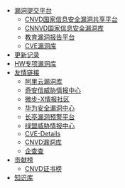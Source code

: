 * [<i class="fa fa-drupal" aria-hidden="true"></i> 漏洞提交平台]()
     * [CNVD国家信息安全漏洞共享平台](https://www.cnvd.org.cn/)
     * [CNNVD国家信息安全漏洞库](https://www.cnnvd.org.cn/home/childHome)
     * [教育漏洞报告平台](https://src.sjtu.edu.cn/)
     * [CVE漏洞库](https://cve.mitre.org/)
* [<i class="fa fa-refresh" aria-hidden="true"></i>  更新记录](/sjz)
* [<i class="fa fa-github-alt" aria-hidden="true"></i>HW专项漏洞库](/hw) 
* [<i class="fa fa-rocket" aria-hidden="true"></i> 友情链接]()
     * [阿里云漏洞库](https://avd.aliyun.com/)
     * [奇安信威胁情报中心](https://ti.qianxin.com/vulnerability/list)
     * [微步-X情报社区](https://x.threatbook.com/v5/vulIntelligence)
     * [华为安全漏洞中心](https://isecurity.huawei.com/sec/web/alerts.do)
     * [长亭漏洞预警平台](https://bbs.chaitin.cn/topics/node/24)
     * [绿盟威胁情报中心](https://nti.nsfocus.com/threatNotice)
     * [CVE-Details](https://www.cvedetails.com/)
     * [CNVD漏洞库](https://www.cnvd.org.cn/flaw/list)
     * [企查查](https://fogming-sec.github.io/lxmtools/qt/qcc.html)
* [<i class="fa fa-ravelry" aria-hidden="true"></i>  贡献榜](/guide)
     * [<i class="fa fa-ravelry" aria-hidden="true"></i>  CNVD证书榜](/cnvd.html)
* [<i class="fa fa-medium" aria-hidden="true" /></i>  知识库](/zsk/zsk-hx/zsk)
 <!--  * [<i class="fa fa-user-secret" aria-hidden="true"></i>  关于作者](/zz) -->
